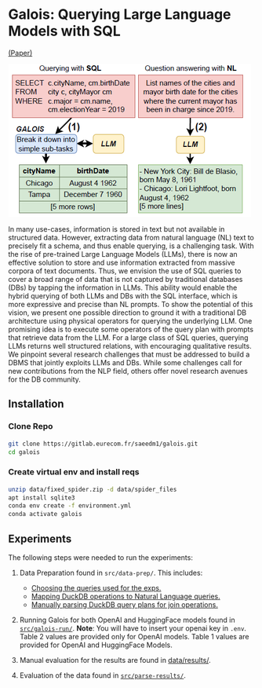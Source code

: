 # Galois: Querying Large Language Models with SQL
[(Paper)](https://arxiv.org/abs/2304.00472)

![Galois](img/main.png)

In many use-cases, information is stored in text but not available in structured data. However, extracting data from natural
language (NL) text to precisely fit a schema, and thus enable
querying, is a challenging task. With the rise of pre-trained Large
Language Models (LLMs), there is now an effective solution to
store and use information extracted from massive corpora of
text documents. Thus, we envision the use of SQL queries to
cover a broad range of data that is not captured by traditional
databases (DBs) by tapping the information in LLMs. This ability
would enable the hybrid querying of both LLMs and DBs with
the SQL interface, which is more expressive and precise than NL
prompts. To show the potential of this vision, we present one
possible direction to ground it with a traditional DB architecture using physical operators for querying the underlying LLM.
One promising idea is to execute some operators of the query
plan with prompts that retrieve data from the LLM. For a large
class of SQL queries, querying LLMs returns well structured relations, with encouraging qualitative results. We pinpoint several
research challenges that must be addressed to build a DBMS that
jointly exploits LLMs and DBs. While some challenges call for
new contributions from the NLP field, others offer novel research
avenues for the DB community.

## Installation
### Clone Repo
```bash
git clone https://gitlab.eurecom.fr/saeedm1/galois.git
cd galois
```

### Create virtual env and install reqs

```bash
unzip data/fixed_spider.zip -d data/spider_files
apt install sqlite3
conda env create -f environment.yml
conda activate galois
```

## Experiments
The following steps were needed to run the experiments:

1. Data Preparation found in `src/data-prep/`. This includes:
    - [Choosing the queries used for the exps.](src/data-prep/data-prep.ipynb)
    - [Mapping DuckDB operations to Natural Language queries.](data/question_maps.json)
    - [Manually parsing DuckDB query plans for join operations.](src/galois-run/Galois_OpenAI_run.ipynb)

2. Running Galois for both OpenAI and HuggingFace models found in [`src/galois-run/`](src/galois-run/).
__Note__: You will have to insert your openai key in `.env`. Table 2 values are provided only for OpenAI models. Table 1 values are provided for OpenAI and HuggingFace Models.

3. Manual evaluation for the results are found in [data/results/](data/results/).

4. Evaluation of the data found in [`src/parse-results/`](src/src\parse-results\results.ipynbparse-results/results.ipynb).
